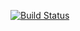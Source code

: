 [![Build Status](https://travis-ci.org/slupton89/node-restaurants-app-mongoose.svg?branch=master)](https://travis-ci.org/slupton89/node-restaurants-app-mongoose)
